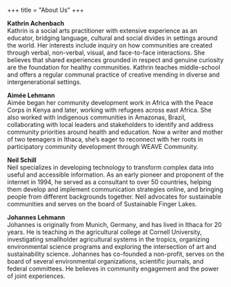 +++
title = "About Us"
+++

**Kathrin Achenbach**  
Kathrin is a social arts practitioner with extensive experience as an educator, bridging language,
cultural and social divides in settings around the world. Her interests include inquiry on
how communities are created through verbal, non-verbal, visual, and face-to-face
interactions. She believes that shared experiences grounded in respect and genuine curiosity
are the foundation for healthy communities. Kathrin teaches middle-school and offers a
regular communal practice of creative mending in diverse and intergenerational settings.

**Aimée Lehmann**  
Aimée began her community development work in Africa with the Peace Corps in Kenya and later, working with
refugees across east Africa. She also worked with indigenous communities in Amazonas,
Brazil, collaborating with local leaders and stakeholders to identify and address community
priorities around health and education. Now a writer and mother of two teenagers in Ithaca,
she’s eager to reconnect with her roots in participatory community development through WEAVE
Community.

**Neil Schill**  
Neil specializes in developing technology to transform complex data into useful and accessible information. As
an early pioneer and proponent of the internet in 1994, he served as a consultant to over 50
countries, helping them develop and implement communication strategies online, and bringing
people from different backgrounds together. Neil advocates for sustainable communities and
serves on the board of Sustainable Finger Lakes.

**Johannes Lehmann**  
Johannes is originally from Munich, Germany, and has lived in Ithaca for 20 years. He is teaching in the
agricultural college at Cornell University, investigating smallholder agricultural systems
in the tropics, organizing environmental science programs and exploring the intersection of
art and sustainability science. Johannes has co-founded a non-profit, serves on the board of
several environmental organizations, scientific journals, and federal committees. He
believes in community engagement and the power of joint experiences.